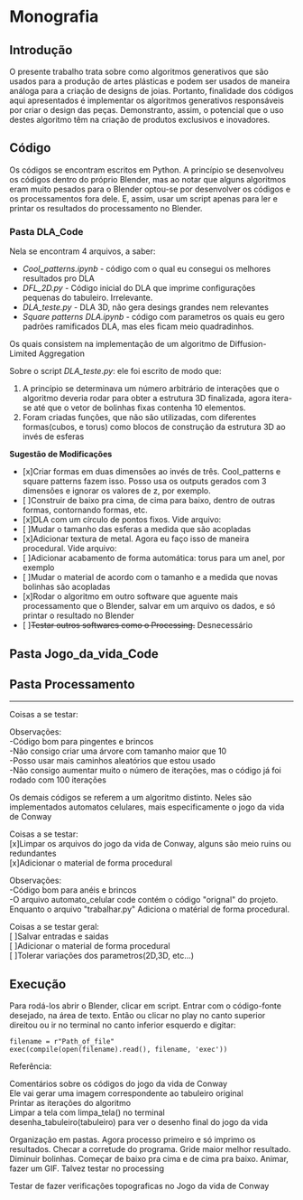 # Monografia

## Introdução
O presente trabalho trata sobre como algoritmos generativos que são usados para a produção de artes plásticas e podem ser usados de maneira análoga para a criação de designs de joias. Portanto,  finalidade dos códigos aqui apresentados é implementar os algoritmos generativos responsáveis por criar o design das peças. Demonstranto, assim, o potencial que o uso destes algoritmo têm na criação de produtos exclusivos e inovadores.<br>

## Código
Os códigos se encontram escritos em Python. A princípio se desenvolveu os códigos dentro do próprio Blender, mas ao notar que alguns algoritmos eram muito pesados para o Blender optou-se por desenvolver os códigos e os processamentos fora dele. E, assim, usar um script apenas para ler e printar os resultados do processamento no Blender.<br>

### Pasta DLA_Code

Nela se encontram 4 arquivos, a saber:

- *Cool_patterns.ipynb* - código com o qual eu consegui os melhores resultados pro DLA<br>
- *DFL_2D.py* - Código inicial do DLA que imprime configurações pequenas do tabuleiro. Irrelevante.<br>
- *DLA_teste.py* - DLA 3D, não gera desings grandes nem relevantes<br>
- *Square patterns DLA.ipynb* - código com parametros os quais eu gero padrões ramificados DLA, mas eles ficam meio quadradinhos.<br>

Os quais consistem na implementação de um algoritmo de Diffusion-Limited Aggregation<br>

Sobre o script *DLA_teste.py*: ele foi escrito de modo que:

1. A princípio se determinava um número arbitrário de interações que o algoritmo deveria rodar para obter a estrutura 3D finalizada,
agora itera-se até que o vetor de bolinhas fixas contenha 10 elementos.<br>
2. Foram criadas funções, que não são utilizadas, com diferentes formas(cubos, e torus) como blocos de construção da estrutura 3D ao invés de esferas <br>


**Sugestão de Modificações**
- [x]Criar formas em duas dimensões ao invés de três. Cool_patterns e square patterns fazem isso. Posso usa os outputs gerados com 3 dimensões e ignorar os valores de z, por exemplo.<br>
- [ ]Construir de baixo pra cima, de cima para baixo, dentro de outras formas, contornando formas, etc.<br>
- [x]DLA com um círculo de pontos fixos. Vide arquivo:<br>
- [ ]Mudar o tamanho das esferas a medida que são acopladas<br>
- [x]Adicionar textura de metal. Agora eu faço isso de maneira procedural. Vide arquivo: <br>
- [ ]Adicionar acabamento de forma automática: torus para um anel, por exemplo<br>
- [ ]Mudar o material de acordo com o tamanho e a medida que novas bolinhas são acopladas<br>
- [x]Rodar o algoritmo em outro software que aguente mais processamento que o Blender, salvar em um arquivo os dados, e só printar o resultado no Blender<br>
- [ ]~~Testar outros softwares como o Processing.~~ Desnecessário <br>


## Pasta Jogo_da_vida_Code

## Pasta Processamento


--------------------

Coisas a se testar:<br>
	
Observações:<br>
	-Código bom para pingentes e brincos<br>
	-Não consigo criar uma árvore com tamanho maior que 10<br>
	-Posso usar mais caminhos aleatórios que estou usado<br>
	-Não consigo aumentar muito o número de iterações, mas o código já foi rodado com 100 iterações<br>

Os demais códigos se referem a um algoritmo distinto. Neles são implementados automatos celulares, mais especificamente o jogo da vida de Conway<br>

Coisas a se testar:<br>
	[x]Limpar os arquivos do jogo da vida de Conway, alguns são meio ruins ou redundantes<br>
	[x]Adicionar o material de forma procedural<br>

Observações:<br>
	-Código bom para anéis e brincos<br>
	-O arquivo automato_celular code contém o código "orignal" do projeto. Enquanto o arquivo "trabalhar.py" Adiciona o matérial de forma procedural.<br>


Coisas a se testar geral:<br>
	[ ]Salvar entradas e saidas<br>
	[ ]Adicionar o material de forma procedural<br>
	[ ]Tolerar variações dos parametros(2D,3D, etc...)<br>

## Execução

Para rodá-los abrir o Blender, clicar em script. Entrar com o código-fonte desejado, na área de texto. Então ou clicar no play no canto superior direitou ou ir no terminal no canto inferior esquerdo e digitar:<br>

```
filename = r"Path_of_file"
exec(compile(open(filename).read(), filename, 'exec'))
```

Referência:[](https://learnsharewithdp.wordpress.com/2018/08/27/how-to-run-a-python-script-in-blender/)

Comentários sobre os códigos do jogo da vida de Conway <br>
Ele vai gerar uma imagem correspondente ao tabuleiro original<br>
Printar as iterações do algoritmo<br>
Limpar a tela com limpa_tela() no terminal<br>
desenha_tabuleiro(tabuleiro) para ver o desenho final do jogo da vida<br> 


Organização em pastas. Agora processo primeiro e só imprimo os resultados. Checar a corretude do programa. Gride maior melhor resultado. Diminuir bolinhas. Começar de baixo pra cima e de cima pra baixo. Animar, fazer um GIF. Talvez testar no processing

Testar de fazer verificações topograficas no Jogo da vida de Conway

